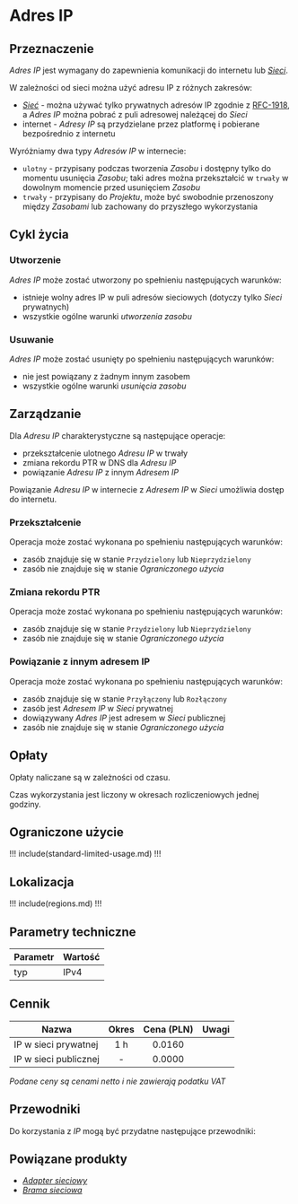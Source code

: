 # Adres IP

## Przeznaczenie

*Adres IP* jest wymagany do zapewnienia komunikacji do internetu lub *[Sieci](/resource/networking/network.md)*.

W zależności od sieci można użyć adresu IP z różnych zakresów:

 * *[Sieć](/resource/networking/network.md)* - można używać tylko prywatnych adresów IP zgodnie z [RFC-1918](https://tools.ietf.org/html/rfc1918), a *Adres IP* można pobrać z puli adresowej należącej do *Sieci*
 * internet - *Adresy IP* są przydzielane przez platformę i pobierane bezpośrednio z internetu

Wyróżniamy dwa typy *Adresów IP* w internecie:

 * ```ulotny``` - przypisany podczas tworzenia *Zasobu* i dostępny tylko do momentu usunięcia *Zasobu*; taki adres można przekształcić w ```trwały``` w dowolnym momencie przed usunięciem *Zasobu*
 * ```trwały``` - przypisany do *Projektu*, może być swobodnie przenoszony między *Zasobami* lub zachowany do przyszłego wykorzystania

## Cykl życia

### Utworzenie

*Adres IP* może zostać utworzony po spełnieniu następujących warunków:

 * istnieje wolny adres IP w puli adresów sieciowych (dotyczy tylko *Sieci* prywatnych)
 * wszystkie ogólne warunki *utworzenia zasobu*

### Usuwanie

*Adres IP* może zostać usunięty po spełnieniu następujących warunków:

 * nie jest powiązany z żadnym innym zasobem
 * wszystkie ogólne warunki *usunięcia zasobu*

## Zarządzanie 

Dla *Adresu IP* charakterystyczne są następujące operacje:

 * przekształcenie ulotnego *Adresu IP* w trwały
 * zmiana rekordu PTR w DNS dla *Adresu IP*
 * powiązanie *Adresu IP* z innym *Adresem IP*

Powiązanie *Adresu IP* w internecie z *Adresem IP* w *Sieci* umożliwia dostęp do internetu.

### Przekształcenie

Operacja może zostać wykonana po spełnieniu następujących warunków: 

* zasób znajduje się w stanie ```Przydzielony``` lub ```Nieprzydzielony```
* zasób nie znajduje się w stanie *Ograniczonego użycia*

### Zmiana rekordu PTR

Operacja może zostać wykonana po spełnieniu następujących warunków: 

* zasób znajduje się w stanie ```Przydzielony``` lub ```Nieprzydzielony```
* zasób nie znajduje się w stanie *Ograniczonego użycia*

### Powiązanie z innym adresem IP

Operacja może zostać wykonana po spełnieniu następujących warunków: 

* zasób znajduje się w stanie ```Przyłączony``` lub ```Rozłączony```
* zasób jest *Adresem IP* w *Sieci* prywatnej
* dowiązywany *Adres IP* jest adresem w *Sieci* publicznej
* zasób nie znajduje się w stanie *Ograniczonego użycia*

## Opłaty

Opłaty naliczane są w zależności od czasu.

Czas wykorzystania jest liczony w okresach rozliczeniowych jednej godziny.

## Ograniczone użycie

!!! include(standard-limited-usage.md) !!!

## Lokalizacja

!!! include(regions.md) !!!

## Parametry techniczne

Parametr | Wartość
-------- | ---
typ      | IPv4

## Cennik

Nazwa                  | Okres  | Cena (PLN) | Uwagi
---------------------- | :----: | :--------: | ---------:
IP w sieci prywatnej   |  1 h   |     0.0160 |
IP w sieci publicznej  |   -    |     0.0000 | 

<!-- TODO: add service -->

*Podane ceny są cenami netto i nie zawierają podatku VAT*

## Przewodniki

Do korzystania z *IP* mogą być przydatne następujące przewodniki:

<PageList path_re="guide/networking/ip-address/"/>

## Powiązane produkty

* *[Adapter sieciowy](/resource/networking/network.md)*
* *[Brama sieciowa](/resource/networking/network.md)*
